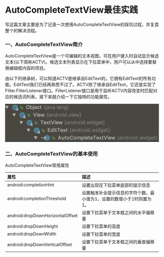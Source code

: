 # AutoCompleteTextView最佳实践

写这篇文章主要是为了记录一次使用AutoCompleteTextView的踩坑过程，并复盘整个的解决流程。

### 一、AutoCompleteTextView简介
AutoCompleteTextView是一个可编辑的文本视图，可在用户键入时自动显示候选文本(以下简称ACTV)。候选文本列表显示在下拉菜单中，用户可以从中选择要替换编辑框内容的项目。

由以下的继承树，可以知道ACTV是继承自EditText的，它拥有EditText的所有功能。EditText我们已经再熟悉不过了。ACTV除了继承自EditText，它还是实现了Filter.FilterListener接口。FilterListener接口是用于监听ACTV内容改变时匹配对应的候选词列表。接下来就介绍一下它独特的功能属性。

![继承树](./art/autocompletetextview_extends_tree.png)

### 二、AutoCompleteTextView的基本使用
AutoCompleteTextView常用属性

|属性|描述|
|:-|:-|
|android:completionHint|设置出现在下拉菜单底部的提示信息|
|android:completionThreshold|设置触发补全提示信息的字符个数。最小值为1，设置的数值小于1时则置为1。|
|android:dropDownHorizontalOffset|设置下拉菜单于文本框之间的水平偏移量|
|android:dropDownHeight|设置下拉菜单的高度|
|android:dropDownWidth|设置下拉菜单的宽度|
|android:dropDownVerticalOffset|设置下拉菜单于文本框之间的垂直偏移量|